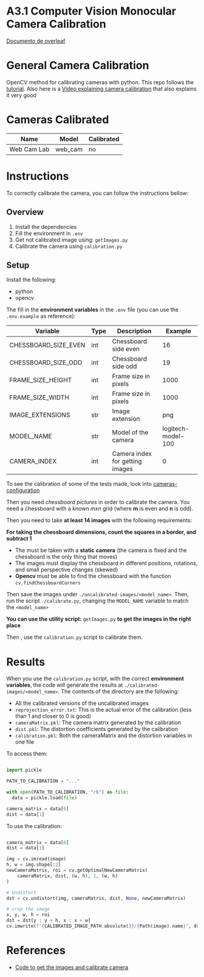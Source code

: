 # A3.1 Computer Vision Monocular Camera Calibration
 
[Documento de overleaf](https://www.overleaf.com/project/653f026c816864131d78942a)

# General Camera Calibration

OpenCV method for calibrating cameras with python. This repo follows the
[tutorial](https://docs.opencv.org/4.x/dc/dbb/tutorial_py_calibration.html). Also here is a [Video explaining camera calibration](https://www.youtube.com/watch?v=3h7wgR5fYik) that also explains it very good 

# Cameras Calibrated

| Name | Model | Calibrated | 
| ---- | ----- | --- | 
| Web Cam Lab | web_cam | no | 

# Instructions

To correctly calibrate the camera, you can follow the instructions bellow: 

## Overview

1. Install the dependencies
2. Fill the environment in `.env`
3. Get not calibrated image using: `getImages.py`
4. Calibrate the camera using `calibration.py`

## Setup

Install the following: 

- python
- opencv

The fill in the **environment variables** in the `.env` file (you can use the `.env.example` as reference):

| Variable             | Type | Description                     | Example            |
| --------             | ---- | -----------                     | -------            |
| CHESSBOARD_SIZE_EVEN | int  | Chessboard side even            | 16                 |
| CHESSBOARD_SIZE_ODD  | int  | Chessboard side odd             | 19                 |
| FRAME_SIZE_HEIGHT    | int  | Frame size in pixels            | 1000               |
| FRAME_SIZE_WIDTH     | int  | Frame size in pixels            | 1000               |
| IMAGE_EXTENSIONS     | str  | Image extension                 | png                |
| MODEL_NAME           | str  | Model of the camera             | logitech-model-100 |
| CAMERA_INDEX         | int  | Camera index for getting images | 0                  |

To see the calibration of some of the tests made, look into [cameras-configuration](cameras-configuration.csv)

Then you need *chessboard pictures* in order to calibrate the camera. You need
a chessboard with a known *mxn* grid (where **m** is even and **n** is odd).

Then you need to take **at least 14 images** with the following requirements: 

**For taking the chessboard dimensions, count the squares in a border, and subtract 1**

- The must be taken with a **static camera** (the camera is fixed and the chessboard is the only thing that moves)
- The images must display the chessboard in different positions, rotations, and small perspective changes (skewed)
- **Opencv** must be able to find the chessboard with the function  `cv.findChessboardCorners`

Then save the images under `./uncalibrated-images/<model_name>`. Then, run the script `./calibrate.py`, changing the `MODEL_NAME` variable to match the `<model_name>`

**You can use the utility script:** `getImages.py` **to get the images in the right place**

Then , use the `calibration.py` script to calibrate them.

# Results

When you use the `calibration.py` script, with the correct **environment variables**, the code will generate the results at `./calibrated-images/<model_name>`. The contents of the directory are the following: 

- All the calibrated versions of the uncalibrated images
- `reprojection_error.txt`: This is the actual error of the calibration (less than 1 and closer to 0 is good)
- `cameraMatrix.pkl`: The camera matrix generated by the calibration
- `dist.pkl`: The distortion coefficients generated by the calibration
- `calibration.pkl`: Both the cameraMatrix and the distortion variables in one file

To access them: 

```python

import pickle

PATH_TO_CALIBRATION = "..."

with open(PATH_TO_CALIBRATION, "rb") as file:
  data = pickle.load(file)

camera_matrix = data[0]
dist = data[1]
```

To use the calibration: 

```python

camera_matrix = data[0]
dist = data[1]

img = cv.imread(image)
h, w = img.shape[:2]
newCameraMatrix, roi = cv.getOptimalNewCameraMatrix(
    cameraMatrix, dist, (w, h), 1, (w, h)
)

# Undistort
dst = cv.undistort(img, cameraMatrix, dist, None, newCameraMatrix)

# crop the image
x, y, w, h = roi
dst = dst[y : y + h, x : x + w]
cv.imwrite(f"{CALIBRATED_IMAGE_PATH.absolute()}/{Path(image).name}", dst)

```

# References

- [Code to get the images and calibrate camera](https://github.com/niconielsen32/CameraCalibration)
